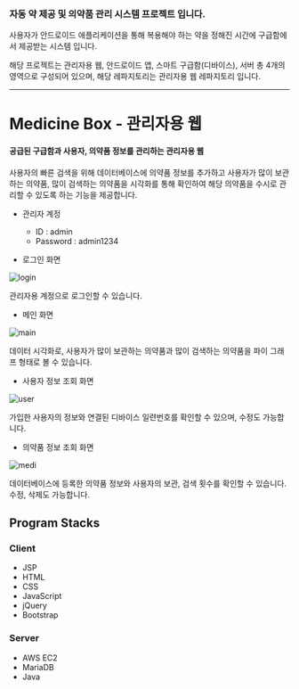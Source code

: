 ### 자동 약 제공 및 의약품 관리 시스템 프로젝트 입니다.

사용자가 안드로이드 애플리케이션을 통해 복용해야 하는 약을 정해진 시간에 구급함에서 제공받는 시스템 입니다.

해당 프로젝트는 관리자용 웹, 안드로이드 앱, 스마트 구급함(디바이스), 서버 총 4개의 영역으로 구성되어 있으며, 해당 레파지토리는 관리자용 웹 레파지토리 입니다.

---

# Medicine Box - 관리자용 웹
#### 공급된 구급함과 사용자, 의약품 정보를 관리하는 관리자용 웹
사용자의 빠른 검색을 위해 데이터베이스에 의약품 정보를 추가하고 사용자가 많이 보관하는 의약품, 많이 검색하는 의약품을 시각화를 통해
확인하여 해당 의약품을 수시로 관리할 수 있도록 하는 기능을 제공합니다.

* 관리자 계정
    + ID : admin
    + Password : admin1234


* 로그인 화면

![login](https://user-images.githubusercontent.com/62014520/102003498-9bc2ab80-3d4b-11eb-90c7-24b3048e790c.png)

관리자용 계정으로 로그인할 수 있습니다.

* 메인 화면

![main](https://user-images.githubusercontent.com/62014520/102003456-1808bf00-3d4b-11eb-8cf5-40d6f6916b85.png)

데이터 시각화로, 사용자가 많이 보관하는 의약품과 많이 검색하는 의약품을 파이 그래프 형태로 볼 수 있습니다.

* 사용자 정보 조회 화면

![user](https://user-images.githubusercontent.com/62014520/102003524-df1d1a00-3d4b-11eb-851f-8d7bfa63efe3.png)

가입한 사용자의 정보와 연결된 디바이스 일련번호를 확인할 수 있으며, 수정도 가능합니다.

* 의약품 정보 조회 화면

![medi](https://user-images.githubusercontent.com/62014520/102003539-f78d3480-3d4b-11eb-9ae2-cecf00688fe0.png)

데이터베이스에 등록한 의약품 정보와 사용자의 보관, 검색 횟수를 확인할 수 있습니다. 수정, 삭제도 가능합니다.



## Program Stacks
### Client
* JSP
* HTML
* CSS
* JavaScript
* jQuery
* Bootstrap

### Server
* AWS EC2
* MariaDB
* Java
